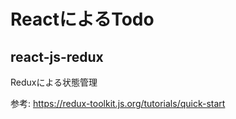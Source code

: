 # ReactによるTodo

## react-js-redux

Reduxによる状態管理

参考: https://redux-toolkit.js.org/tutorials/quick-start
